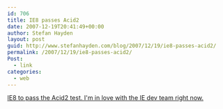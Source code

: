 ```yaml
---
id: 706
title: IE8 passes Acid2
date: 2007-12-19T20:41:49+00:00
author: Stefan Hayden
layout: post
guid: http://www.stefanhayden.com/blog/2007/12/19/ie8-passes-acid2/
permalink: /2007/12/19/ie8-passes-acid2/
Post:
  - link
categories:
  - web
---
```

<a href="http://blogs.msdn.com/ie/archive/2007/12/19/internet-explorer-8-and-acid2-a-milestone.aspx">IE8 to pass the Acid2 test. I'm in love with the IE dev team right now.</a>